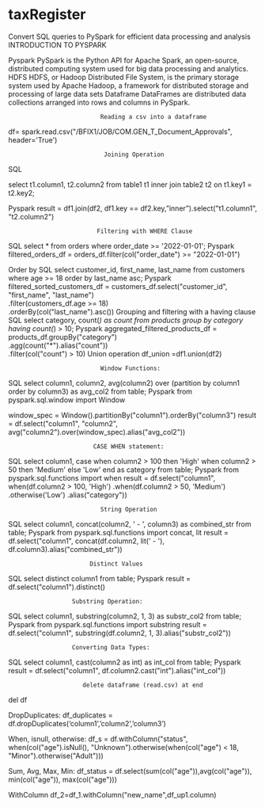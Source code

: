 # taxRegister
Convert SQL queries to PySpark for efficient data processing and analysis
INTRODUCTION TO PYSPARK

Pyspark
PySpark is the Python API for Apache Spark, an open-source, distributed computing system used for big data processing and analytics.
HDFS
HDFS, or Hadoop Distributed File System, is the primary storage system used by Apache Hadoop, a framework for distributed storage and processing of large data sets
Dataframe
DataFrames are distributed data collections arranged into rows and columns in PySpark.

                              Reading a csv into a dataframe
df= spark.read.csv("/BFIX1/JOB/COM.GEN_T_Document_Approvals", header='True')

                               Joining Operation 
SQL

select t1.column1, t2.column2 
from table1 t1 inner join table2 t2 
on t1.key1 = t2.key2;

Pyspark
result = df1.join(df2, df1.key == df2.key,”inner”).select("t1.column1", "t2.column2")



                             Filtering with WHERE Clause
SQL
select * from orders where order_date >= '2022-01-01';
Pyspark
filtered_orders_df = orders_df.filter(col("order_date") >= "2022-01-01")
                       
 Order by
SQL
select customer_id, first_name, last_name
from customers
where age >= 18
order by last_name asc;
Pyspark
filtered_sorted_customers_df = customers_df.select("customer_id", "first_name", "last_name") \
    .filter(customers_df.age >= 18) \
    .orderBy(col("last_name").asc())
                         Grouping and filtering with a having clause
SQL
select category, count(*) as count
from products
group by category
having count(*) > 10;
Pyspark
aggregated_filtered_products_df = products_df.groupBy("category") \
    .agg(count("*").alias("count")) \
    .filter(col("count") > 10)
                              Union operation
df_union =df1.union(df2)

                              Window Functions:
SQL
select column1, column2, avg(column2) over (partition by column1 order by column3) as avg_col2 from table;
Pyspark
from pyspark.sql.window import Window

window_spec = Window().partitionBy("column1").orderBy("column3")
result = df.select("column1", "column2", avg("column2").over(window_spec).alias("avg_col2"))

                            CASE WHEN statement:
SQL
select column1, 
       case when column2 > 100 then 'High' 
            when column2 > 50 then 'Medium' 
            else 'Low' end as category  from table;
Pyspark
from pyspark.sql.functions import when
result = df.select("column1", 
                   when(df.column2 > 100, 'High')
                   .when(df.column2 > 50, 'Medium')
                   .otherwise('Low')
                   .alias("category"))

                              String Operation
SQL
select column1, concat(column2, ' - ', column3) as combined_str from table;
Pyspark
from pyspark.sql.functions import concat, lit
result = df.select("column1", concat(df.column2, lit(' - '), df.column3).alias("combined_str"))

                           Distinct Values
SQL
select distinct column1 from table;
Pyspark
result = df.select("column1").distinct()

                            


                      Substring Operation:
SQL
select column1, substring(column2, 1, 3) as substr_col2 from table;
Pyspark
from pyspark.sql.functions import substring
result = df.select("column1", substring(df.column2, 1, 3).alias("substr_col2"))

                      Converting Data Types:
SQL
select column1, cast(column2 as int) as int_col from table;
Pyspark
result = df.select("column1", df.column2.cast("int").alias("int_col"))

                         delete dataframe (read.csv) at end
del df

DropDuplicates:
df_duplicates = df.dropDuplicates(‘column1’,’column2’,’column3’)



When, isnull, otherwise:
 df_s = df.withColumn("status", when(col("age").isNull(), "Unknown").otherwise(when(col("age") < 18, "Minor").otherwise("Adult")))

Sum, Avg, Max, Min:
df_status = df.select(sum(col("age")),avg(col("age")),
                   min(col("age")), max(col("age")))

WithColumn 
df_2=df_1.withColumn("new_name",df_up1.column)

 






